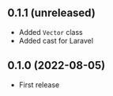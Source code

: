 ## 0.1.1 (unreleased)

- Added `Vector` class
- Added cast for Laravel

## 0.1.0 (2022-08-05)

- First release
